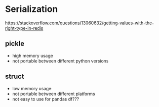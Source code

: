 # Serialization

https://stackoverflow.com/questions/13060632/getting-values-with-the-right-type-in-redis

## pickle
- high memory usage
- not portable between different python versions

## struct
- low memory usage
- not portable between different platforms
- not easy to use for pandas df???
